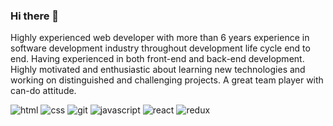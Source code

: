 ### Hi there 👋

<!--
**sara1989mohammadi/sara1989mohammadi** is a ✨ _special_ ✨ repository because its `README.md` (this file) appears on your GitHub profile.

Here are some ideas to get you started:

- 🔭 I’m currently working on ...
- 🌱 I’m currently learning ...
- 👯 I’m looking to collaborate on ...
- 🤔 I’m looking for help with ...
- 💬 Ask me about ...
- 📫 How to reach me: ...
- 😄 Pronouns: ...
- ⚡ Fun fact: ...
-->
Highly experienced web developer with more than 6 years experience in software development industry throughout development life cycle end to end. Having experienced in both front-end and back-end development.
Highly motivated and enthusiastic about learning new technologies and working on distinguished and
challenging projects. A great team player with can-do attitude.

![html](https://user-images.githubusercontent.com/52976293/186632257-832675d8-f904-454e-8a68-f2f1a0c64798.png)
![css](https://user-images.githubusercontent.com/52976293/186632603-2582d6da-9564-4589-8b44-584ed02b5e6b.png)
![git](https://user-images.githubusercontent.com/52976293/186632761-80460c32-3964-4f9e-b7dd-3cb8d41bb0d4.png)
![javascript](https://user-images.githubusercontent.com/52976293/186632988-723e1422-d6a3-4cf5-a1d9-019032ab3a15.png)
![react](https://user-images.githubusercontent.com/52976293/186633003-6ae6e106-11dc-4a95-a881-637ee28e7193.png)
![redux](https://user-images.githubusercontent.com/52976293/186633057-31c76337-7f91-457e-ab8d-577ccb3406e8.png)
